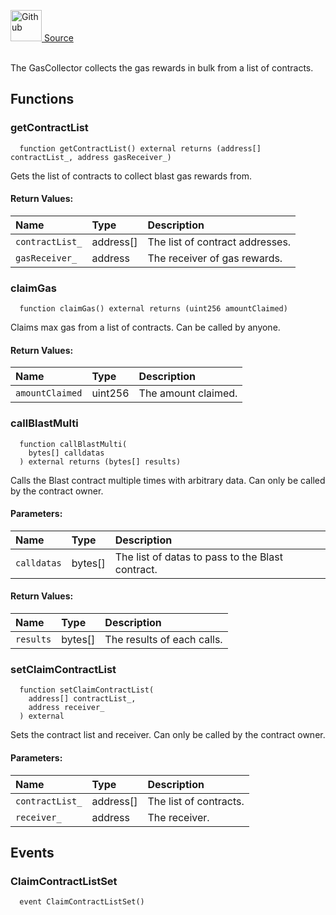 <a href="https://github.com/AgentFi/agentfi-contracts/blob/main/contracts/interfaces/utils/IGasCollector.sol"><img src="/img/github.svg" alt="Github" width="50px"/> Source</a><br/><br/>

The GasCollector collects the gas rewards in bulk from a list of contracts.


## Functions
### getContractList
```solidity
  function getContractList() external returns (address[] contractList_, address gasReceiver_)
```
Gets the list of contracts to collect blast gas rewards from.



#### Return Values:
| Name                           | Type          | Description                                                                  |
| :----------------------------- | :------------ | :--------------------------------------------------------------------------- |
| `contractList_` | address[] | The list of contract addresses. |
| `gasReceiver_` | address | The receiver of gas rewards. |

### claimGas
```solidity
  function claimGas() external returns (uint256 amountClaimed)
```
Claims max gas from a list of contracts.
Can be called by anyone.



#### Return Values:
| Name                           | Type          | Description                                                                  |
| :----------------------------- | :------------ | :--------------------------------------------------------------------------- |
| `amountClaimed` | uint256 | The amount claimed. |

### callBlastMulti
```solidity
  function callBlastMulti(
    bytes[] calldatas
  ) external returns (bytes[] results)
```
Calls the Blast contract multiple times with arbitrary data.
Can only be called by the contract owner.


#### Parameters:
| Name | Type | Description                                                          |
| :--- | :--- | :------------------------------------------------------------------- |
| `calldatas` | bytes[] | The list of datas to pass to the Blast contract. |

#### Return Values:
| Name                           | Type          | Description                                                                  |
| :----------------------------- | :------------ | :--------------------------------------------------------------------------- |
| `results` | bytes[] | The results of each calls. |

### setClaimContractList
```solidity
  function setClaimContractList(
    address[] contractList_,
    address receiver_
  ) external
```
Sets the contract list and receiver.
Can only be called by the contract owner.


#### Parameters:
| Name | Type | Description                                                          |
| :--- | :--- | :------------------------------------------------------------------- |
| `contractList_` | address[] | The list of contracts. |
| `receiver_` | address | The receiver. |


## Events
### ClaimContractListSet
```solidity
  event ClaimContractListSet()
```



